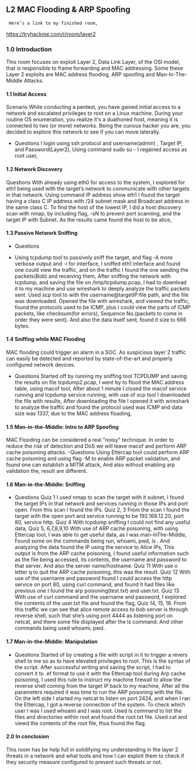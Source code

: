 
## L2 MAC Flooding & ARP Spoofing
     Here’s a link to my finished room,
https://tryhackme.com/r/room/layer2
### 1.0 Introduction
This room focuses on exploit Layer 2, Data Link Layer, of the OSI model, that is responsible to
frame forwarding and MAC addressing. Some these Layer 2 exploits are MAC address flooding,
ARP spoofing and Man-In-The-Middle Attacks.

#### 1.1 Initial Access
Scenario
While conducting a pentest, you have gained initial access to a network and escalated privileges
to root on a Linux machine. During your routine OS enumeration, you realize it's a dualhoned host, meaning it is connected to two (or more) networks. Being the curious hacker you
are, you decided to explore this network to see if you can move laterally.
- Questions
I login using ssh protocol and username(admin) , Target IP, and Password(Layer2),
Using command sudo su - I regained access as root user,


#### 1.2 Network Discovery
Questions
With already using eth0 for access to the system, I explored for eth1 being used with the target’s
network to communicate with other targets in that network.
Using command IP address show eth1 I found the target having a class C IP address with /24
subnet mask and Broadcast address in the same class C.
To find the host of the lowest IP, I did a host discovery scan with nmap, by including flag, -sN to
prevent port scanning, and the target IP with Subnet. As the results came found the host to be
alice,
#### 1.3 Passive Network Sniffing
- Questions
* Using tcpdump tool to passively sniff the target, and flag -A more verbose output and -i for
interface, I sniffed eth1 interface and found one could view the traffic, and on the traffic I found
the one sending the packets(Bob) and receiving them,
After sniffing the network with tcpdump, and saving the file on /tmp/tcpdump.pcap, I had to
download it to my machine and use wireshark to deeply analyze the traffic packets sent.
Used scp tool to with the username@targetIP:file path, and the file was downloaded.
Opened the file with wireshark, and viewed the traffic, found the protocols used to be ICMP, plus
I could view the parts of ICMP packets, like checksum(for errors), Sequence No.(packets to
come in order they were sent).
And also the data itself sent, found it size to 666 bytes.

#### 1.4 Sniffing while MAC Flooding
MAC flooding could trigger an alarm in a SOC. As suspicious layer 2 traffic can easily be
detected and reported by state-of-the-art and properly configured network devices.
- Questions
Started off by running my sniffing tool TCPDUMP and saving the results on file tcpdump2.pcap,
I went by to flood the MAC address table, using macof tool,
After about 1 minute I closed the macof service running and tcpdump service running, with use
of scp tool I downloaded the file with results,
After downloading the file I opened it with wireshark to analyze the traffic and found the
protocol used was ICMP and data size was 1337, due to the MAC address floading,
#### 1.5 Man-in-the-Middle: Intro to ARP Spoofing
MAC Flooding can be considered a real "noisy" technique. In order to reduce the risk of
detection and DoS we will leave macof and perform ARP cache poisoning attacks.
-Questions
Using Ettercap tool could perform ARP cache poisoning and using flag -M to enable ARP packet
validation, and found one can establish a MITM attack,
And also without enabling arp validation the, result are different.
#### 1.6 Man-in-the-Middle: Sniffing
- Questions
Quiz 1
I used nmap to scan the target with it subnet, I found the target IPs in that network and services running in
those IPs and port open.
From this scan I found the IPs.
Quiz 2, 3
From the scan I found the target with the open port and service running to be 192.168.12.20, port 80,
service http.
Quiz 4
With tcpdump sniffing I could not find any useful data,
Quiz 5, 6,7,8,9,10
With use of ARP cache poisoning, with using Ettercap tool, I was able to get useful data, as I was man-InThe-Middle, Found some on the commands being run, whoami, pwd, ls .
And analyzing the data found the IP using the service to Alice IPs,
This output is from the ARP cache poisoning, I found useful information such as the file being accessed,
its contents, the username and password to that server. And also the server name/hostname.
Quiz 11
With use o letter q to quit the ARP cache poisoning, this was the result.
Quiz 12
With use of the username and password found I could access the http service on port 80, using curl
command, and found it had files like previous one I found the arp poisoning(test.txt) and user.txt.
Quiz 13
With use of curl command and the username and password, I explored the contents of the user.txt file and
found the flag,
Quiz 14, 15, 16.
From this traffic we can see that alice remote access to bob server is through reverse shell, such that she’s
using port 4444 as listening port on netcat, and there some file displayed after the ls command. And other
commands being used whoami, pwd.
#### 1.7 Man-in-the-Middle: Manipulation
- Questions
Started of by creating a file with script in it to trigger a revers shell to me so as to have elevated
privileges to root. This is the syntax of the script.
After successful writing and saving the script, I had to convert it to .ef format to use it with the
Ettercap tool during Arp cache poisoning,
I used this rule to instruct my machine firewall to allow the reverse shell coming from the target
IP back to my machine,
After all the parameters required it was time to run the ARP poisoning with the file.
On the left side I started my netcat to listen on port 2424, and when I ran the Ettercap, I got a
reverse connection of the system.
To check which user I was I used whoami and I was root.
Used ls command to list the files and directories within root and found the root.txt file.
Used cat and viewd the contents of the root file, thus found the flag.
#### 2.0 In conclusion
This room has be help full in solidifying my understanding in the layer 2 threats in a network and
what tools and how I can exploit them to check if they security measure configured to prevent
such threats or not. 
